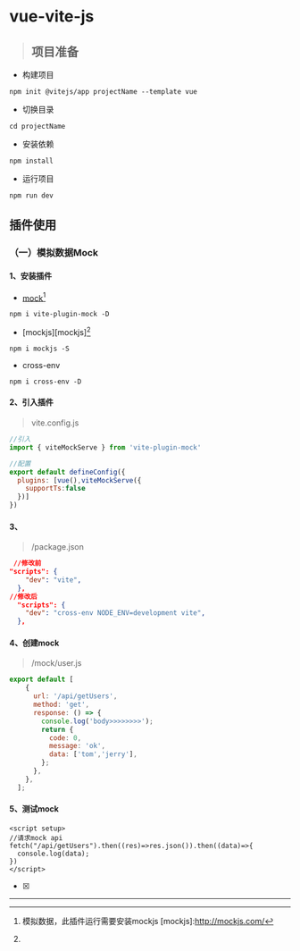 # vue-vite-js

> ## 项目准备

- 构建项目

```shell
npm init @vitejs/app projectName --template vue
```

- 切换目录

```shell
cd projectName
```

- 安装依赖

```shell
npm install
```

- 运行项目

```shell
npm run dev
```



## 插件使用

### （一）模拟数据Mock

#### 1、安装插件

- [mock][mock][^mock]

```shell
npm i vite-plugin-mock -D
```

- [mockjs][mockjs][^mockjs]

```shell
npm i mockjs -S
```

- cross-env

```shell
npm i cross-env -D
```

#### 2、引入插件

> vite.config.js

```js
//引入
import { viteMockServe } from 'vite-plugin-mock'

//配置
export default defineConfig({
  plugins: [vue(),viteMockServe({
    supportTs:false
  })]
})
```

#### 3、

> /package.json

```json
 //修改前
"scripts": {
    "dev": "vite",
  },
//修改后
  "scripts": {
    "dev": "cross-env NODE_ENV=development vite",
  },
```



#### 4、创建mock

> /mock/user.js

```js
export default [
    {
      url: '/api/getUsers',
      method: 'get',
      response: () => {
        console.log('body>>>>>>>>');
        return {
          code: 0,
          message: 'ok',
          data: ['tom','jerry'],
        };
      },
    },
  ];
```



#### 5、测试mock



```vue
<script setup>
//请求mock api
fetch("/api/getUsers").then((res)=>res.json()).then((data)=>{
  console.log(data);
})
</script>
```












- [x] 

------

[mock]:https://github.com/anncwb/vite-plugin-mock/blob/main/README.zh_CN.md	"模拟数据"
[^mock]:模拟数据，此插件运行需要安装mockjs
[mockjs]:http://mockjs.com/

[^mockjs]: 
